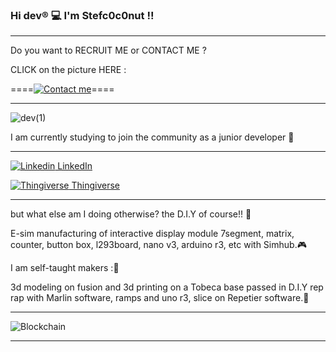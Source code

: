 ### Hi dev® 💻                          I'm Stefc0c0nut !!
________________________________________________________________________________________________________________________

   Do you want to RECRUIT ME or CONTACT ME ? 
   
   CLICK on the picture HERE :

  ====[![Contact me](https://i.goopics.net/be7ep.jpg)](mailto:?to=contact.lokcy@gmail.com)====

_____________________________________________
![dev(1)](https://i.goopics.net/8RbAx.jpg)





I am currently studying to join the community as a junior developer 🖖


___________________________________________________________________________________________________________

[![Linkedin](https://i.stack.imgur.com/gVE0j.png) LinkedIn](https://www.linkedin.com/in/st%C3%A9phane-sorres-5926b897/)
&nbsp;

[![Thingiverse](https://i.goopics.net/beK80.jpg) Thingiverse](https://www.thingiverse.com/lokcy/designs)
    
__________________________________________________________________________________________________   
but what else am I doing otherwise? the D.I.Y of course!! 🔋

E-sim manufacturing of interactive display module 7segment, matrix, counter, button box, l293board, nano v3, arduino r3, etc with Simhub.🎮


I am self-taught makers :🦾

3d modeling on fusion and 3d printing on a Tobeca base passed in D.I.Y rep rap with Marlin software, ramps and uno r3, slice on Repetier software.🧠

_______________________________________________________________________________________________________________
![Blockchain](https://i.goopics.net/J4AJr.jpg)
_______________________________________________________________________________________________________________
<!-- <script src="https://kit.fontawesome.com/241cd41ee1.js" crossorigin="anonymous"></script>
**stefzouille/stefzouille** is a ✨ _special_ ✨ repository because its `README.md` (this file) appears on your GitHub profile.

Here are some ideas to get you started:

- 🔭 I’m currently working on ...
- 🌱 I’m currently learning ...
- 👯 I’m looking to collaborate on ...
- 🤔 I’m looking for help with ...
- 💬 Ask me about ...
- 📫 How to reach me: ...
- 😄 Pronouns: ...
- ⚡ Fun fact: ...
-->
